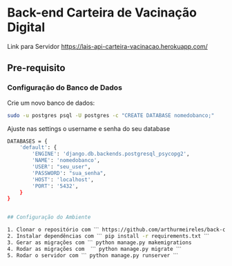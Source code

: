 # Back-end Carteira de Vacinação Digital

Link para Servidor https://lais-api-carteira-vacinacao.herokuapp.com/

## Pre-requisito

### Configuração do Banco de Dados

Crie um novo banco de dados:

```sh
sudo -u postgres psql -U postgres -c "CREATE DATABASE nomedobanco;"
```

Ajuste nas settings o username e senha do seu database

```sh
DATABASES = {
    'default': {
        'ENGINE': 'django.db.backends.postgresql_psycopg2',
        'NAME': 'nomedobanco',
        'USER': "seu_user",
        'PASSWORD': "sua_senha",
        'HOST': 'localhost',
        'PORT': '5432',
    }
}


## Configuração do Ambiente

1. Clonar o repositório com ˋˋˋ https://github.com/arthurmeireles/back-carteira-vacinacao.git ˋˋˋ
2. Instalar dependências com ˋˋˋ pip install -r requirements.txt ˋˋˋ
3. Gerar as migrações com ˋˋˋ python manage.py makemigrations
4. Rodar as migrações com  ˋˋˋ python manage.py migrate ˋˋˋ
5. Rodar o servidor com ˋˋˋ python manage.py runserver ˋˋˋ

